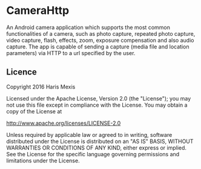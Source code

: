 # CameraHttp

An Android camera application which supports the most common functionalities of a camera, such as
photo capture, repeated photo capture, video capture, flash, effects, zoom, exposure compensation and
also audio capture. The app is capable of sending a capture (media file and location parameters) via
HTTP to a url specified by the user.

## Licence

Copyright 2016 Haris Mexis

Licensed under the Apache License, Version 2.0 (the "License");
you may not use this file except in compliance with the License.
You may obtain a copy of the License at

   http://www.apache.org/licenses/LICENSE-2.0

Unless required by applicable law or agreed to in writing, software
distributed under the License is distributed on an "AS IS" BASIS,
WITHOUT WARRANTIES OR CONDITIONS OF ANY KIND, either express or implied.
See the License for the specific language governing permissions and
limitations under the License.